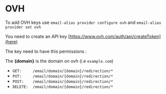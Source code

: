 # OVH

To add OVH keys use `email-alias provider configure ovh` and `email-alias provider set ovh`

You need to create an API key [https://www.ovh.com/auth/api/createToken](here)

The key need to have this permissions :

The **{domain}** is the domain on ovh (i.e `example.com`)

- `GET:     /email/domain/{domain}/redirection/*`
- `PUT:     /email/domain/{domain}/redirection/*`
- `POST:    /email/domain/{domain}/redirection/*`
- `DELETE:  /email/domain/{domain}/redirection/*`
